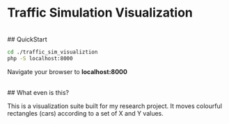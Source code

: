 # Traffic Simulation Visualization
<br>
## QuickStart



```bash
cd ./traffic_sim_visualiztion
php -S localhost:8000

```

Navigate your browser to **localhost:8000**

<br>
## What even is this? 

This is a visualization suite built for my research project. It moves colourful rectangles (cars) according to a set of X and Y values.

